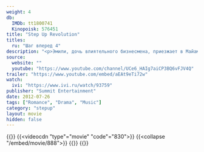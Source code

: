 ```yaml
---
weight: 4
db:
  IMDb: tt1800741
  Kinopoisk: 576451
title: "Step Up Revolution"
titles: 
  ru: "Шаг вперед 4"
description: "<p>Эмили, дочь влиятельного бизнесмена, приезжает в Майами с намерением стать профессиональной танцовщицей, но влюбляется в Шона — юношу, чья танцевальная труппа устраивает музыкальные флэшмобы. Команда, называющаяся MOB, участвует в конкурсе с внушительным денежным призом, а тем временем отец Эмили намеревается перестроить родной район ребят и переселить тысячи людей. Эмили присоединяется к танцорам и организует протестные мобы, рискуя не осуществить мечту, но сражаясь за нечто более важное.</p>"
source: 
  website: ""
  youtube: "https://www.youtube.com/channel/UCe6_HAIg7aiCP3BQ6vFJV4Q"
trailer: "https://www.youtube.com/embed/aEAt9eTi72w"
watch:
  ivi: "https://www.ivi.ru/watch/93759"
publisher: "Summit Entertainment"
date: 2012-07-26
tags: ["Romance", "Drama", "Music"]
category: "stepup"
layout: movie
hidden: false
---
```

{{<players>}}
  {{<videocdn "type"="movie" "code"="830">}}
  {{<collapse "/embed/movie/888">}}
  {{<ustore b65e747fd66bfc23a11308b8f52dad94>}}
{{</players>}}
